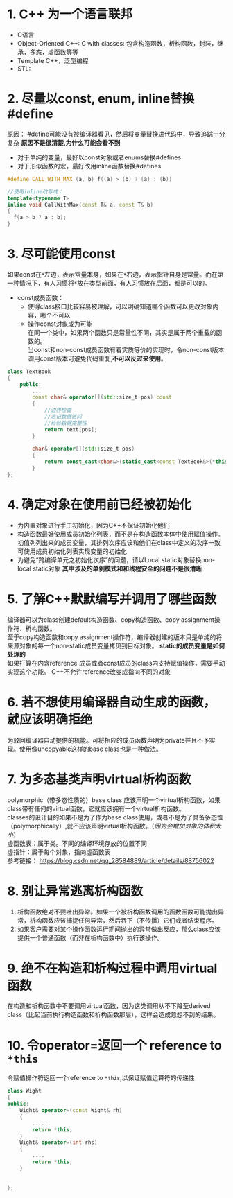 # 1. C++ 为一个语言联邦
- C语言
- Object-Oriented C++: C with classes: 包含构造函数，析构函数，封装，继承，多态，虚函数等等
- Template C++，泛型编程
- STL: 

# 2. 尽量以const, enum, inline替换#define
原因： #define可能没有被编译器看见，然后将变量替换进代码中，导致追踪十分复杂 **原因不是很清楚,为什么可能会看不到**
- 对于单纯的变量，最好以const对象或者enums替换#defines
- 对于形似函数的宏，最好改用inline函数替换#defines
```C++
#define CALL_WITH_MAX (a, b) f((a) > (b) ? (a) : (b))

//使用inline改写成：
template<typename T>
inline void CallWithMax(const T& a, const T& b)
{
  f(a > b ? a : b);
}
```

# 3. 尽可能使用const 
如果const在`*`左边，表示常量本身，如果在`*`右边，表示指针自身是常量。而在第一种情况下，有人习惯将`*`放在类型前面，有人习惯放在后面，都是可以的。  
- const成员函数：
  - 使得class接口比较容易被理解，可以明确知道哪个函数可以更改对象内容，哪个不可以
  - 操作const对象成为可能  
在同一个类中，如果两个函数只是常量性不同，其实是属于两个重载的函数的。  
当const和non-const成员函数有着实质等价的实现时，令non-const版本调用const版本可避免代码重复,**不可以反过来使用**。
```C++
class TextBook
{
    public:
    	...
        const char& operator[](std::size_t pos) const
        {
            //边界检查
            //志记数据访问
            //检验数据完整性
            return text[pos];
        }
    
    	char& operator[](std::size_t pos)
        {
            return const_cast<char&>(static_cast<const TextBook&>(*this)[pos]);
        }
};
```

# 4. 确定对象在使用前已经被初始化
- 为内置对象进行手工初始化，因为C++不保证初始化他们
- 构造函数最好使用成员初始化列表，而不是在构造函数本体中使用赋值操作。初值列列出来的成员变量，其排列次序应该和他们在class中定义的次序一致
可使用成员初始化列表实现变量的初始化
- 为避免“跨编译单元之初始化次序”的问题，请以Local static对象替换non-local static对象   **其中涉及的单例模式和和线程安全的问题不是很清晰**

# 5. 了解C++默默编写并调用了哪些函数
编译器可以为class创建default构造函数、copy构造函数、copy assignment操作符、析构函数。  
至于copy构造函数和copy assignment操作符，编译器创建的版本只是单纯的将来源对象的每一个non-static成员变量拷贝到目标对象。 **static的成员变量是如何处理的**  
如果打算在内含reference 成员或者const成员的class内支持赋值操作，需要手动实现这个功能。   C++不允许reference改变成指向不同的对象

# 6. 若不想使用编译器自动生成的函数，就应该明确拒绝
为驳回编译器自动提供的机能。可将相应的成员函数声明为private并且不予实现。使用像uncopyable这样的base class也是一种做法。

# 7. 为多态基类声明virtual析构函数
polymorphic（带多态性质的）base class 应该声明一个virtual析构函数，如果class带有任何的virtual函数，它就应该拥有一个virtual析构函数。  
classes的设计目的如果不是为了作为base class使用，或者不是为了具备多态性（polymorphically）,就不应该声明virtual析构函数。（*因为会增加对象的体积大小*）  
虚函数表：属于类。不同的编译环境存放的位置不同  
虚指针：属于每个对象，指向虚函数表  
参考链接： https://blog.csdn.net/qq_28584889/article/details/88756022

# 8. 别让异常逃离析构函数
1. 析构函数绝对不要吐出异常。如果一个被析构函数调用的函数函数可能抛出异常，析构函数应该捕捉任何异常，然后吞下（不传播）它们或者结束程序。  
2. 如果客户需要对某个操作函数运行期间抛出的异常做出反应，那么class应该提供一个普通函数（而非在析构函数中）执行该操作。

# 9. 绝不在构造和析构过程中调用virtual函数
在构造和析构函数中不要调用virtual函数，因为这类调用从不下降至derived class（比起当前执行构造函数和析构函数那层），这样会造成意想不到的结果。

# 10. 令operator=返回一个 reference to `*this`
令赋值操作符返回一个reference to `*this`,以保证赋值运算符的传递性
```C++
class Wight
{
public:
    Wight& operator=(const Wight& rh)
    {
        ......
        return *this;
    }
	Wight& operator=(int rhs) 
    {
        ....
        return *this;
    }
    
    
};
```




